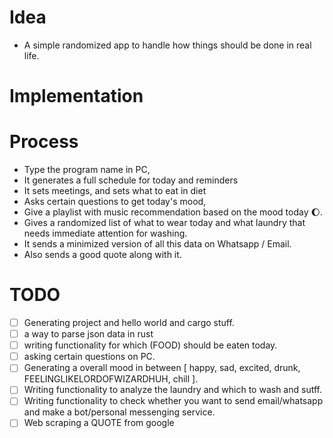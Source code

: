 # Idea
* A simple randomized app to handle how things should be done in real life.


# Implementation



# Process
* Type the program name in PC,
* It generates a full schedule for today and reminders
* It sets meetings, and sets what to eat in diet
* Asks certain questions to get today's mood,
* Give a playlist with music recommendation based on the mood today :moon:.
* Gives a randomized list of what to wear today and what laundry that needs immediate attention for washing.
* It sends a minimized version of all this data on Whatsapp / Email.
* Also sends a good quote along with it.

# TODO
- [ ] Generating project and hello world and cargo stuff.
- [ ] a way to parse json data in rust
- [ ] writing functionality for which (FOOD) should be eaten today.
- [ ] asking certain questions on PC.
- [ ] Generating a overall mood in between [ happy, sad, excited, drunk, FEELINGLIKELORDOFWIZARDHUH, chill ].
- [ ] Writing functionality to analyze the laundry and which to wash and sutff.
- [ ] Writing functionality to check whether you want to send email/whatsapp and make a bot/personal messenging service.
- [ ] Web scraping a QUOTE from google 
